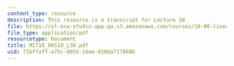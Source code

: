 ```yaml
---
content_type: resource
description: This resource is a transcript for Lecture 30.
file: https://ol-ocw-studio-app-qa.s3.amazonaws.com/courses/18-06-linear-algebra-spring-2010/71bffaffa75c005516ee010daf17868b_MIT18_06S10_L30.pdf
file_type: application/pdf
resourcetype: Document
title: MIT18_06S10_L30.pdf
uid: 71bffaff-a75c-0055-16ee-010daf17868b
---
```

